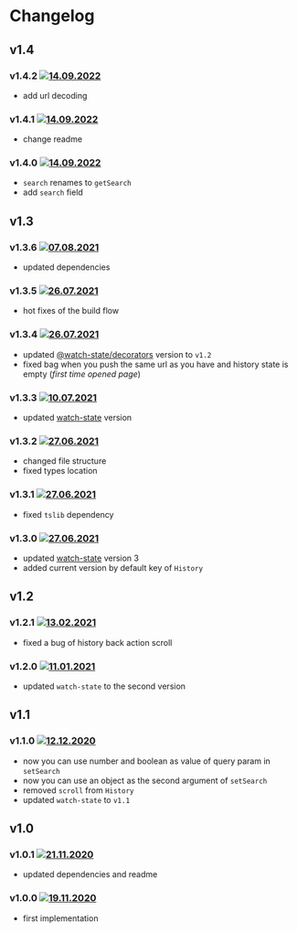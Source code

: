 # Changelog

## v1.4

### v1.4.2 [![14.09.2022](https://img.shields.io/date/1663166362)](https://github.com/d8corp/watch-state-history-api/tree/v1.4.2)

- add url decoding

### v1.4.1 [![14.09.2022](https://img.shields.io/date/1663154237)](https://github.com/d8corp/watch-state-history-api/tree/v1.4.1)

- change readme

### v1.4.0 [![14.09.2022](https://img.shields.io/date/1663154096)](https://github.com/d8corp/watch-state-history-api/tree/v1.4.0)

- `search` renames to `getSearch`
- add `search` field

## v1.3

### v1.3.6 [![07.08.2021](https://img.shields.io/date/1628366228)](https://github.com/d8corp/watch-state-history-api/tree/v1.3.6)

- updated dependencies

### v1.3.5 [![26.07.2021](https://img.shields.io/date/1627328144)](https://github.com/d8corp/watch-state-history-api/tree/v1.3.5)

- hot fixes of the build flow

### v1.3.4 [![26.07.2021](https://img.shields.io/date/1627327647)](https://github.com/d8corp/watch-state-history-api/tree/v1.3.4)

- updated [@watch-state/decorators](https://github.com/d8corp/watch-state-decorators/tree/v1.2.0) version to `v1.2`
- fixed bag when you push the same url as you have and history state is empty (*first time opened page*)

### v1.3.3 [![10.07.2021](https://img.shields.io/date/1625947964)](https://github.com/d8corp/watch-state-history-api/tree/v1.3.3)

- updated [watch-state](https://github.com/d8corp/watch-state/releases/tag/v3.3.3) version

### v1.3.2 [![27.06.2021](https://img.shields.io/date/1624823403)](https://github.com/d8corp/watch-state-history-api/tree/v1.3.2)

- changed file structure
- fixed types location

### v1.3.1 [![27.06.2021](https://img.shields.io/date/1624786974)](https://github.com/d8corp/watch-state-history-api/tree/v1.3.1)

- fixed `tslib` dependency

### v1.3.0 [![27.06.2021](https://img.shields.io/date/1624785965)](https://github.com/d8corp/watch-state-history-api/tree/v1.3.0)

- updated [watch-state](https://www.npmjs.com/package/watch-state) version 3
- added current version by default key of `History`

## v1.2

### v1.2.1 [![13.02.2021](https://img.shields.io/date/1613234105)](https://github.com/d8corp/watch-state-history-api/tree/v1.2.1)

- fixed a bug of history back action scroll

### v1.2.0 [![11.01.2021](https://img.shields.io/date/1610394742)](https://github.com/d8corp/watch-state-history-api/tree/v1.2.0)

- updated `watch-state` to the second version

## v1.1

### v1.1.0 [![12.12.2020](https://img.shields.io/date/1607798652)](https://github.com/d8corp/watch-state-history-api/tree/v1.1.0)

- now you can use number and boolean as value of query param in `setSearch`
- now you can use an object as the second argument of `setSearch`
- removed `scroll` from `History`
- updated `watch-state` to `v1.1`

## v1.0

### v1.0.1 [![21.11.2020](https://img.shields.io/date/1605959328)](https://github.com/d8corp/watch-state-history-api/tree/v1.0.1)

- updated dependencies and readme

### v1.0.0 [![19.11.2020](https://img.shields.io/date/1605817710)](https://github.com/d8corp/watch-state-history-api/tree/v1.0.0)

- first implementation
